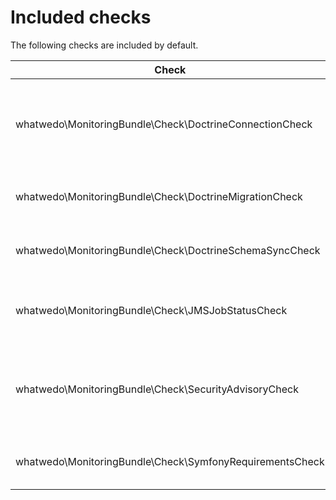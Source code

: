# Included checks

The following checks are included by default.

| Check | Description |
|---|---|
| whatwedo\MonitoringBundle\Check\DoctrineConnectionCheck | Checks if every configured database server is reachable (Doctrine) |
| whatwedo\MonitoringBundle\Check\DoctrineMigrationCheck | Checks if all migrations are applied (Doctrine) |
| whatwedo\MonitoringBundle\Check\DoctrineSchemaSyncCheck | Checks if schema is in sync (Doctrine) |
| whatwedo\MonitoringBundle\Check\JMSJobStatusCheck | Checks if there is any failed JMS Job in the the last 3 hours |
| whatwedo\MonitoringBundle\Check\SecurityAdvisoryCheck | Check installed composer dependencies against SensioLabs SA database |
| whatwedo\MonitoringBundle\Check\SymfonyRequirementsCheck | Check if all Symfony requirements are met |
